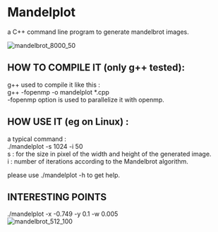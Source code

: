 # Mandelplot
a C++ command line program to generate mandelbrot images.

  ![mandelbrot_8000_50](https://user-images.githubusercontent.com/84465552/218670477-5d80f7e5-6488-4e05-95cb-c8f3096cac2a.jpeg)

## HOW TO COMPILE IT (only g++ tested):
g++ used to compile it like this :   </br>
g++ -fopenmp -o mandelplot *.cpp  </br>
-fopenmp option is used to parallelize it with openmp.

## HOW USE IT (eg on Linux) :
a typical command : </br>
./mandelplot -s 1024 -i 50 </br>
s : for the size in pixel of the width and height of the generated image. </br>
i : number of iterations according to the Mandelbrot algorithm.

please use ./mandelplot -h to get help.


## INTERESTING POINTS
./mandelplot -x -0.749 -y 0.1 -w 0.005 </br>
![mandelbrot_512_100](https://user-images.githubusercontent.com/84465552/218671610-0fd697e4-6fac-4dcf-ac8b-2e358a9e9307.jpg)
